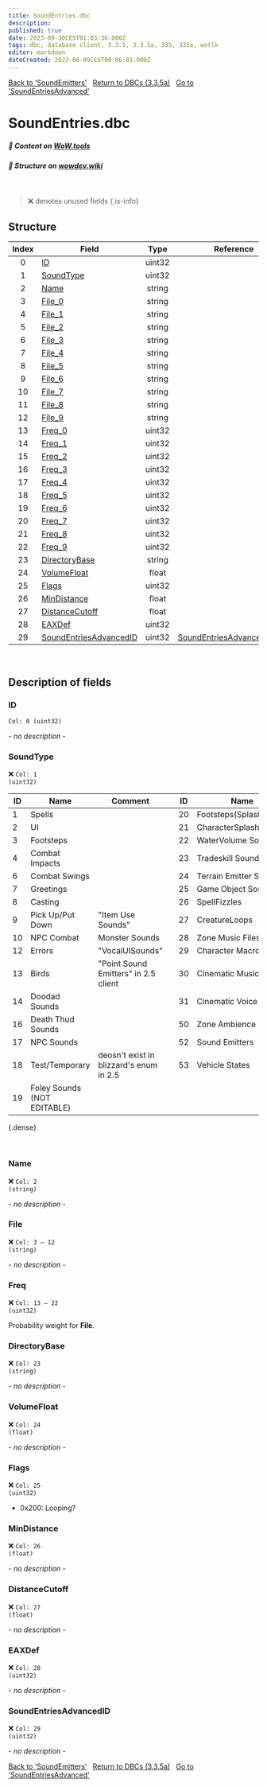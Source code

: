 ```yaml
---
title: SoundEntries.dbc
description:
published: true
date: 2023-09-30CEST01:03:36.000Z
tags: dbc, database client, 3.3.5, 3.3.5a, 335, 335a, wotlk
editor: markdown
dateCreated: 2023-08-09CEST00:06:01.000Z
---
```

<a href="https://trinitycore.info/files/DBC/335/soundemitters" class="mt-5 v-btn v-btn--depressed v-btn--flat v-btn--outlined theme--light v-size--default darkblue--text text--lighten-3"><span class="v-btn__content"><i aria-hidden="true" class="v-icon notranslate v-icon--left mdi mdi-arrow-left theme--light"></i><span>Back to 'SoundEmitters'</span></span></a>&nbsp;&nbsp;&nbsp;<a href="https://trinitycore.info/files/DBC/335/DBC" class="mt-5 v-btn v-btn--depressed v-btn--flat v-btn--outlined theme--light v-size--default darkblue--text text--lighten-3"><span class="v-btn__content"><i aria-hidden="true" class="v-icon notranslate v-icon--left mdi mdi-home-outline theme--light"></i><span>Return to DBCs (3.3.5a)</span></span></a>&nbsp;&nbsp;&nbsp;<a href="https://trinitycore.info/files/DBC/335/soundentriesadvanced" class="mt-5 v-btn v-btn--depressed v-btn--flat v-btn--outlined theme--light v-size--default darkblue--text text--lighten-3"><span class="v-btn__content"><span>Go to 'SoundEntriesAdvanced'</span><i aria-hidden="true" class="v-icon notranslate v-icon--right mdi mdi-arrow-right theme--light"></i></span></a>

# SoundEntries.dbc
##### :open_book: Content on [WoW.tools](https://wow.tools/dbc/?dbc=soundentries&build=3.3.5.12340)
##### :pencil: Structure on [wowdev.wiki](https://wowdev.wiki/DB/SoundEntries)
&nbsp;

> :x: denotes unused fields
{.is-info}


## Structure

| Index | Field | Type | Reference |
| :---: | --- | :---: | --- |
| 0 | [ID](#id-alt) | uint32 |  |
| 1 | [SoundType](#soundtype) | uint32 |  |
| 2 | [Name](#name-alt) | string |  |
| 3 | [File_0](#file) | string |  |
| 4 | [File_1](#file) | string |  |
| 5 | [File_2](#file) | string |  |
| 6 | [File_3](#file) | string |  |
| 7 | [File_4](#file) | string |  |
| 8 | [File_5](#file) | string |  |
| 9 | [File_6](#file) | string |  |
| 10 | [File_7](#file) | string |  |
| 11 | [File_8](#file) | string |  |
| 12 | [File_9](#file) | string |  |
| 13 | [Freq_0](#freq) | uint32 |  |
| 14 | [Freq_1](#freq) | uint32 |  |
| 15 | [Freq_2](#freq) | uint32 |  |
| 16 | [Freq_3](#freq) | uint32 |  |
| 17 | [Freq_4](#freq) | uint32 |  |
| 18 | [Freq_5](#freq) | uint32 |  |
| 19 | [Freq_6](#freq) | uint32 |  |
| 20 | [Freq_7](#freq) | uint32 |  |
| 21 | [Freq_8](#freq) | uint32 |  |
| 22 | [Freq_9](#freq) | uint32 |  |
| 23 | [DirectoryBase](#directorybase) | string |  |
| 24 | [VolumeFloat](#volumefloat) | float |  |
| 25 | [Flags](#flags) | uint32 |  |
| 26 | [MinDistance](#mindistance) | float |  |
| 27 | [DistanceCutoff](#distancecutoff) | float |  |
| 28 | [EAXDef](#eaxdef) | uint32 |  |
| 29 | [SoundEntriesAdvancedID](#soundentriesadvancedid) | uint32 | [SoundEntriesAdvanced.dbc/0](/files/DBC/335/soundentriesadvanced#id-alt) |
&nbsp;
## Description of fields

### ID <!-- {#id-alt} -->
<code>Col: 0 (uint32)</code>

*- no description -*
&nbsp;

### SoundType
:x: <code>Col: 1 (uint32)</code>

| ID | Name | Comment |  | ID | Name | Comment
|----|------|---------|--|----|------|---------
| 1 | Spells |  | | 20 | Footsteps(Splashes) |  |
| 2 | UI |  | | 21 | CharacterSplashSounds |  |
| 3 | Footsteps |  | | 22 | WaterVolume Sounds |  |
| 4 | Combat Impacts |  | | 23 | Tradeskill Sounds |  |
| 6 | Combat Swings |  | | 24 | Terrain Emitter Sounds |  |
| 7 | Greetings |  | | 25 | Game Object Sounds |  |
| 8 | Casting |  | | 26 | SpellFizzles |  |
| 9 | Pick Up/Put Down | "Item Use Sounds" | | 27 | CreatureLoops |  |
| 10 | NPC Combat | Monster Sounds | | 28 | Zone Music Files |  |
| 12 | Errors | "VocalUISounds" | | 29 | Character Macro Lines | emotes |
| 13 | Birds | "Point Sound Emitters" in 2.5 client | | 30 | Cinematic Music |  |
| 14 | Doodad Sounds |  | | 31 | Cinematic Voice |  |
| 16 | Death Thud Sounds |  | | 50 | Zone Ambience |  |
| 17 | NPC Sounds |  | | 52 | Sound Emitters |  |
| 18 | Test/Temporary | deosn't exist in blizzard's enum in 2.5 | | 53 | Vehicle States |
| 19 | Foley Sounds (NOT EDITABLE) |  |  |  |  |
{.dense}

&nbsp;

### Name <!-- {#name-alt} -->
:x: <code>Col: 2 (string)</code>

*- no description -*
&nbsp;

### File
:x: <code>Col: 3 &ndash; 12 (string)</code>

*- no description -*
&nbsp;

### Freq
:x: <code>Col: 13 &ndash; 22 (uint32)</code>

Probability weight for **File**.
&nbsp;

### DirectoryBase
:x: <code>Col: 23 (string)</code>

*- no description -*
&nbsp;

### VolumeFloat
:x: <code>Col: 24 (float)</code>

*- no description -*
&nbsp;

### Flags
:x: <code>Col: 25 (uint32)</code>

* 0x200: Looping?
&nbsp;

### MinDistance
:x: <code>Col: 26 (float)</code>

*- no description -*
&nbsp;

### DistanceCutoff
:x: <code>Col: 27 (float)</code>

*- no description -*
&nbsp;

### EAXDef
:x: <code>Col: 28 (uint32)</code>

*- no description -*
&nbsp;

### SoundEntriesAdvancedID
:x: <code>Col: 29 (uint32)</code>

*- no description -*
&nbsp;

<a href="https://trinitycore.info/files/DBC/335/soundemitters" class="mt-5 v-btn v-btn--depressed v-btn--flat v-btn--outlined theme--light v-size--default darkblue--text text--lighten-3"><span class="v-btn__content"><i aria-hidden="true" class="v-icon notranslate v-icon--left mdi mdi-arrow-left theme--light"></i><span>Back to 'SoundEmitters'</span></span></a>&nbsp;&nbsp;&nbsp;<a href="https://trinitycore.info/files/DBC/335/DBC" class="mt-5 v-btn v-btn--depressed v-btn--flat v-btn--outlined theme--light v-size--default darkblue--text text--lighten-3"><span class="v-btn__content"><i aria-hidden="true" class="v-icon notranslate v-icon--left mdi mdi-home-outline theme--light"></i><span>Return to DBCs (3.3.5a)</span></span></a>&nbsp;&nbsp;&nbsp;<a href="https://trinitycore.info/files/DBC/335/soundentriesadvanced" class="mt-5 v-btn v-btn--depressed v-btn--flat v-btn--outlined theme--light v-size--default darkblue--text text--lighten-3"><span class="v-btn__content"><span>Go to 'SoundEntriesAdvanced'</span><i aria-hidden="true" class="v-icon notranslate v-icon--right mdi mdi-arrow-right theme--light"></i></span></a>
